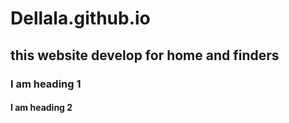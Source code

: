 # Dellala.github.io
## this website develop for home and finders
### I am heading 1
#### I am heading 2
